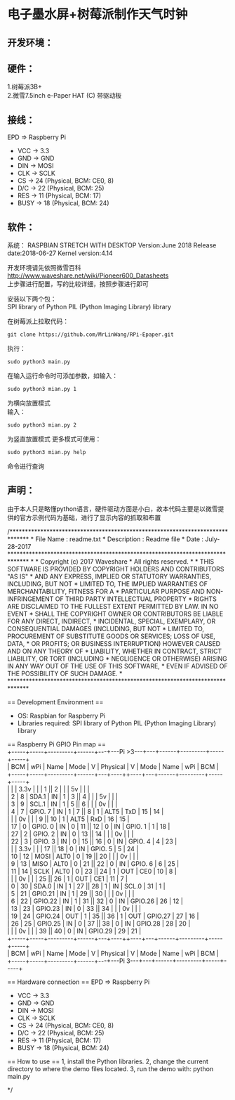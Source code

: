 电子墨水屏+树莓派制作天气时钟
================
开发环境：
-----
硬件：
-----
1.树莓派3B+  
2.微雪7.5inch e-Paper HAT (C) 带驱动板  

接线：
-----
  EPD    =>    Raspberry Pi
* VCC    ->    3.3
* GND    ->    GND
* DIN    ->    MOSI
* CLK    ->    SCLK
* CS     ->    24 (Physical, BCM: CE0, 8)
* D/C    ->    22 (Physical, BCM: 25)
* RES    ->    11 (Physical, BCM: 17)
* BUSY   ->    18 (Physical, BCM: 24)



软件：
-----
系统：
RASPBIAN STRETCH WITH DESKTOP
Version:June 2018
Release date:2018-06-27
Kernel version:4.14  

开发环境请先依照微雪百科  
http://www.waveshare.net/wiki/Pioneer600_Datasheets  
上步骤进行配置，写的比较详细，按照步骤进行即可  

安装以下两个包：  
SPI library of Python
PIL (Python Imaging Library) library

在树莓派上拉取代码：  
<pre><code>git clone https://github.com/MrLinWang/RPi-Epaper.git</code></pre>

执行：
<pre><code>sudo python3 main.py  </code></pre>

在输入运行命令时可添加参数，如输入：
<pre><code>sudo python3 mian.py 1</code></pre>
为横向放置模式  
输入：
<pre><code>sudo python3 mian.py 2</code></pre>
为竖直放置模式
更多模式可使用：
<pre><code>sudo python3 mian.py help</code></pre>
命令进行查询

声明：
-----
由于本人只是略懂python语言，硬件驱动方面是小白，故本代码主要是以微雪提供的官方示例代码为基础，进行了显示内容的抓取和布置  
<p>
/******************************************************************************
 * File Name          : readme.txt
 * Description        : Readme file
 * Date               : July-28-2017
 ******************************************************************************
 *
 * Copyright (c) 2017 Waveshare
 * All rights reserved.
 *
 * THIS SOFTWARE IS PROVIDED BY COPYRIGHT HOLDERS AND CONTRIBUTORS "AS IS"
 * AND ANY EXPRESS, IMPLIED OR STATUTORY WARRANTIES, INCLUDING, BUT NOT
 * LIMITED TO, THE IMPLIED WARRANTIES OF MERCHANTABILITY, FITNESS FOR A
 * PARTICULAR PURPOSE AND NON-INFRINGEMENT OF THIRD PARTY INTELLECTUAL PROPERTY
 * RIGHTS ARE DISCLAIMED TO THE FULLEST EXTENT PERMITTED BY LAW. IN NO EVENT
 * SHALL THE COPYRIGHT OWNER OR CONTRIBUTORS BE LIABLE FOR ANY DIRECT, INDIRECT,
 * INCIDENTAL, SPECIAL, EXEMPLARY, OR CONSEQUENTIAL DAMAGES (INCLUDING, BUT NOT
 * LIMITED TO, PROCUREMENT OF SUBSTITUTE GOODS OR SERVICES; LOSS OF USE, DATA,
 * OR PROFITS; OR BUSINESS INTERRUPTION) HOWEVER CAUSED AND ON ANY THEORY OF
 * LIABILITY, WHETHER IN CONTRACT, STRICT LIABILITY, OR TORT (INCLUDING
 * NEGLIGENCE OR OTHERWISE) ARISING IN ANY WAY OUT OF THE USE OF THIS SOFTWARE,
 * EVEN IF ADVISED OF THE POSSIBILITY OF SUCH DAMAGE.
 *
 ******************************************************************************

  == Development Environment ==
  * OS: Raspbian for Raspberry Pi
  * Libraries required:
        SPI library of Python
        PIL (Python Imaging Library) library

  == Raspberry Pi GPIO Pin map ==  
 +-----+-----+---------+------+---+---Pi >3---+---+------+---------+-----+-----+  
 | BCM | wPi |   Name  | Mode | V | Physical | V | Mode | Name    | wPi | BCM |  
 +-----+-----+---------+------+---+----++----+---+------+---------+-----+-----+  
 |     |     |    3.3v |      |   |  1 || 2  |   |      | 5v      |     |     |  
 |   2 |   8 |   SDA.1 |   IN | 1 |  3 || 4  |   |      | 5v      |     |     |  
 |   3 |   9 |   SCL.1 |   IN | 1 |  5 || 6  |   |      | 0v      |     |     |  
 |   4 |   7 | GPIO. 7 |   IN | 1 |  7 || 8  | 1 | ALT5 | TxD     | 15  | 14  |  
 |     |     |      0v |      |   |  9 || 10 | 1 | ALT5 | RxD     | 16  | 15  |  
 |  17 |   0 | GPIO. 0 |   IN | 0 | 11 || 12 | 0 | IN   | GPIO. 1 | 1   | 18  |  
 |  27 |   2 | GPIO. 2 |   IN | 0 | 13 || 14 |   |      | 0v      |     |     |  
 |  22 |   3 | GPIO. 3 |   IN | 0 | 15 || 16 | 0 | IN   | GPIO. 4 | 4   | 23  |  
 |     |     |    3.3v |      |   | 17 || 18 | 0 | IN   | GPIO. 5 | 5   | 24  |  
 |  10 |  12 |    MOSI | ALT0 | 0 | 19 || 20 |   |      | 0v      |     |     |  
 |   9 |  13 |    MISO | ALT0 | 0 | 21 || 22 | 0 | IN   | GPIO. 6 | 6   | 25  |  
 |  11 |  14 |    SCLK | ALT0 | 0 | 23 || 24 | 1 | OUT  | CE0     | 10  | 8   |  
 |     |     |      0v |      |   | 25 || 26 | 1 | OUT  | CE1     | 11  | 7   |  
 |   0 |  30 |   SDA.0 |   IN | 1 | 27 || 28 | 1 | IN   | SCL.0   | 31  | 1   |  
 |   5 |  21 | GPIO.21 |   IN | 1 | 29 || 30 |   |      | 0v      |     |     |  
 |   6 |  22 | GPIO.22 |   IN | 1 | 31 || 32 | 0 | IN   | GPIO.26 | 26  | 12  |  
 |  13 |  23 | GPIO.23 |   IN | 0 | 33 || 34 |   |      | 0v      |     |     |  
 |  19 |  24 | GPIO.24 |  OUT | 1 | 35 || 36 | 1 | OUT  | GPIO.27 | 27  | 16  |  
 |  26 |  25 | GPIO.25 |   IN | 0 | 37 || 38 | 0 | IN   | GPIO.28 | 28  | 20  |  
 |     |     |      0v |      |   | 39 || 40 | 0 | IN   | GPIO.29 | 29  | 21  |  
 +-----+-----+---------+------+---+----++----+---+------+---------+-----+-----+  
 | BCM | wPi |   Name  | Mode | V | Physical | V | Mode | Name    | wPi | BCM |  
 +-----+-----+---------+------+---+---Pi 3---+---+------+---------+-----+-----+  

  == Hardware connection ==
    EPD    =>    Raspberry Pi
  * VCC    ->    3.3
  * GND    ->    GND
  * DIN    ->    MOSI
  * CLK    ->    SCLK
  * CS     ->    24 (Physical, BCM: CE0, 8)
  * D/C    ->    22 (Physical, BCM: 25)
  * RES    ->    11 (Physical, BCM: 17)
  * BUSY   ->    18 (Physical, BCM: 24)

  == How to use ==
  1, install the Python libraries.
  2, change the current directory to where the demo files located.
  3, run the demo with:
     python main.py

  */
  </p>
